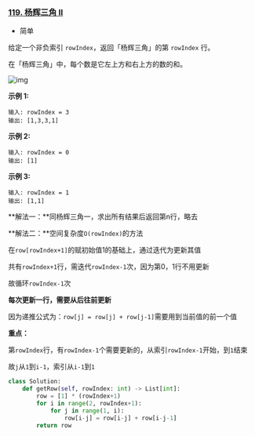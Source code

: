 ### [119. 杨辉三角 II](https://leetcode.cn/problems/pascals-triangle-ii/)

- 简单

给定一个非负索引 `rowIndex`，返回「杨辉三角」的第 `rowIndex` 行。

在「杨辉三角」中，每个数是它左上方和右上方的数的和。

 ![img](https://pic.leetcode-cn.com/1626927345-DZmfxB-PascalTriangleAnimated2.gif)

**示例 1:**

```
输入: rowIndex = 3
输出: [1,3,3,1]
```

**示例 2:**

```
输入: rowIndex = 0
输出: [1]
```

**示例 3:**

```
输入: rowIndex = 1
输出: [1,1]
```

**解法一：**同杨辉三角一，求出所有结果后返回第n行，略去

**解法二：**空间复杂度`O(rowIndex)`的方法

在`row[rowIndex+1]`的赋初始值1的基础上，通过迭代为更新其值

共有`rowIndex+1`行，需迭代`rowIndex-1`次，因为第0，1行不用更新

故循环`rowIndex-1`次

**每次更新一行，需要从后往前更新**

因为递推公式为：`row[j] = row[j] + row[j-1]`需要用到当前值的前一个值

**重点：**

第`rowIndex`行，有`rowIndex-1`个需要更新的，从索引`rowIndex-1`开始，到`1`结束

故`j`从`1`到`i-1`，索引从`i-1`到`1`

```python
class Solution:
    def getRow(self, rowIndex: int) -> List[int]:
        row = [1] * (rowIndex+1)
        for i in range(2, rowIndex+1):
            for j in range(1, i):
                row[i-j] = row[i-j] + row[i-j-1]
        return row
```

